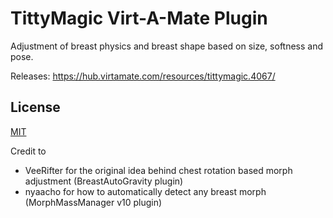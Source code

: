 # TittyMagic Virt-A-Mate Plugin

Adjustment of breast physics and breast shape based on size, softness and pose.

Releases: https://hub.virtamate.com/resources/tittymagic.4067/

## License

[MIT](https://github.com/everlasterVR/TittyMagic/blob/master/LICENSE)

Credit to

- VeeRifter for the original idea behind chest rotation based morph adjustment (BreastAutoGravity plugin)
- nyaacho for how to automatically detect any breast morph (MorphMassManager v10 plugin)
